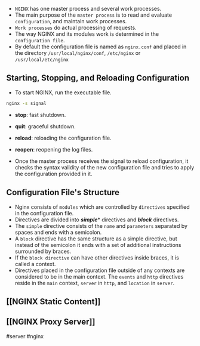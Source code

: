 * `NGINX` has one master process and several work processes.
* The main purpose of the `master process` is to read and evaluate `configuration`, and maintain work processes.
* `Work processes` do actual processing of requests.
* The way NGINX and its modules work is determined in the `configuration file`.
* By default the configuration file is named as `nginx.conf` and placed in the directory  `/usr/local/nginx/conf`, `/etc/nginx` or `/usr/local/etc/nginx`
## Starting, Stopping, and Reloading Configuration

* To start NGINX, run the executable file.

```bash
nginx -s signal
```

* **stop**: fast shutdown.
* **quit**: graceful shutdown.
* **reload**: reloading the configuration file.
* **reopen**: reopening the log files.

* Once the master process receives the signal to reload configuration, it checks the syntax validity of the new configuration file and tries to apply the configuration provided in it.

## Configuration File's Structure

* Nginx consists of `modules` which are controlled by `directives` specified in the configuration file.
* Directives are divided into ***simple**** directives and ***block*** directives.
* The `simple` directive consists of the `name` and `parameters` separated by spaces and ends with a semicolon.
* A `block` directive has the same structure as a simple directive, but instead of the semicolon it ends with a set of additional instructions surrounded by braces.
* If the `block directive` can have other directives inside braces, it is called a context.
* Directives placed in the configuration file outside of any contexts are considered to be in the main context. The `events` and `http` directives reside in the `main` context, `server` in `http`, and `location` in `server`.

## [[NGINX Static Content]]

## [[NGINX Proxy Server]]


#server #nginx



